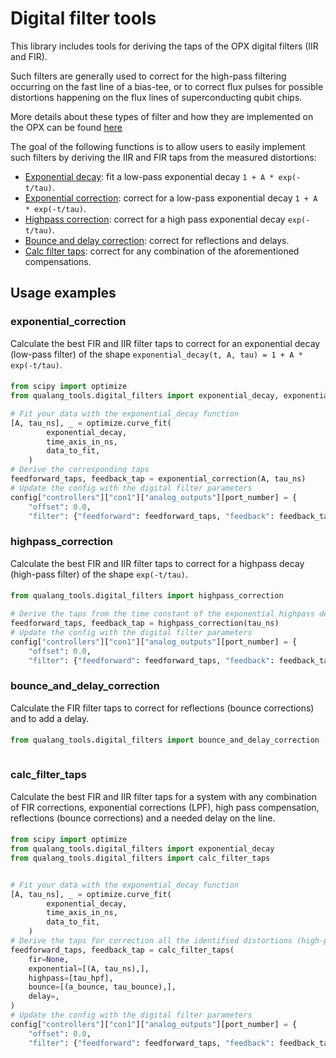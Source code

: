 # Digital filter tools
This library includes tools for deriving the taps of the OPX digital filters (IIR and FIR).

Such filters are generally used to correct for the high-pass filtering occurring on the fast line of a bias-tee, 
or to correct flux pulses for possible distortions happening on the flux lines of superconducting qubit chips.

More details about these types of filter and how they are implemented on the OPX can be found [here](https://docs.quantum-machines.co/1.1.7/qm-qua-sdk/docs/Guides/output_filter/?h=iir#output-filter)

The goal of the following functions is to allow users to easily implement such filters by deriving the IIR and FIR taps 
from the measured distortions:
* [Exponential decay](#exponentialcorrection): fit a low-pass exponential decay `1 + A * exp(-t/tau)`.
* [Exponential correction](#exponentialcorrection): correct for a low-pass exponential decay `1 + A * exp(-t/tau)`.
* [Highpass correction](#highpasscorrection): correct for a high pass exponential decay `exp(-t/tau)`.
* [Bounce and delay correction](#bounceanddelaycorrection): correct for reflections and delays.
* [Calc filter taps](#calcfiltertaps): correct for any combination of the aforementioned compensations.

## Usage examples

### exponential_correction
Calculate the best FIR and IIR filter taps to correct for an exponential decay (low-pass filter) of the shape
`exponential_decay(t, A, tau) = 1 + A * exp(-t/tau)`.

#### 
```python
from scipy import optimize
from qualang_tools.digital_filters import exponential_decay, exponential_correction

# Fit your data with the exponential_decay function
[A, tau_ns], _ = optimize.curve_fit(
        exponential_decay,
        time_axis_in_ns,
        data_to_fit,
    )
# Derive the corresponding taps
feedforward_taps, feedback_tap = exponential_correction(A, tau_ns)
# Update the config with the digital filter parameters
config["controllers"]["con1"]["analog_outputs"][port_number] = {
    "offset": 0.0, 
    "filter": {"feedforward": feedforward_taps, "feedback": feedback_tap}}
```

### highpass_correction
Calculate the best FIR and IIR filter taps to correct for a highpass decay (high-pass filter) of the shape `exp(-t/tau)`.

#### 
```python
from qualang_tools.digital_filters import highpass_correction

# Derive the taps from the time constant of the exponential highpass decay tau
feedforward_taps, feedback_tap = highpass_correction(tau_ns)
# Update the config with the digital filter parameters
config["controllers"]["con1"]["analog_outputs"][port_number] = {
    "offset": 0.0, 
    "filter": {"feedforward": feedforward_taps, "feedback": feedback_tap}}
```

### bounce_and_delay_correction
Calculate the FIR filter taps to correct for reflections (bounce corrections) and to add a delay.

#### 
```python
from qualang_tools.digital_filters import bounce_and_delay_correction



```

### calc_filter_taps
Calculate the best FIR and IIR filter taps for a system with any combination of FIR corrections, exponential
corrections (LPF), high pass compensation, reflections (bounce corrections) and a needed delay on the line.

#### 
```python
from scipy import optimize
from qualang_tools.digital_filters import exponential_decay
from qualang_tools.digital_filters import calc_filter_taps


# Fit your data with the exponential_decay function
[A, tau_ns], _ = optimize.curve_fit(
        exponential_decay,
        time_axis_in_ns,
        data_to_fit,
    )
# Derive the taps for correction all the identified distortions (high-pass, low-pass, reflection and delay) 
feedforward_taps, feedback_tap = calc_filter_taps(
    fir=None,
    exponential=[(A, tau_ns),],
    highpass=[tau_hpf],
    bounce=[(a_bounce, tau_bounce),],
    delay=,
)
# Update the config with the digital filter parameters
config["controllers"]["con1"]["analog_outputs"][port_number] = {
    "offset": 0.0, 
    "filter": {"feedforward": feedforward_taps, "feedback": feedback_tap}}
```
